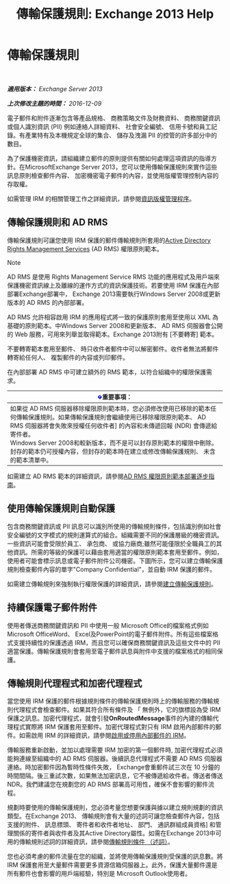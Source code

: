 ﻿---
title: '傳輸保護規則: Exchange 2013 Help'
TOCTitle: 傳輸保護規則
ms:assetid: 9bd6d049-165e-4e51-a79f-3b8ff409da55
ms:mtpsurl: https://technet.microsoft.com/zh-tw/library/Dd298166(v=EXCHG.150)
ms:contentKeyID: 50473843
ms.date: 05/21/2018
mtps_version: v=EXCHG.150
ms.translationtype: MT
---

# 傳輸保護規則

 

_**適用版本：** Exchange Server 2013_

_**上次修改主題的時間：** 2016-12-09_

電子郵件和附件逐漸包含等產品規格、 商務策略文件及財務資料、 商務關鍵資訊或個人識別資訊 (PII) 例如連絡人詳細資料、 社會安全編號、 信用卡號和員工記錄。有產業特有及本機規定全球的集合、 儲存及洩漏 PII 的控管的許多部分中的數目。

為了保護機密資訊，請組織建立郵件的原則提供有關如何處理這項資訊的指導方針。在MicrosoftExchange Server 2013，您可以使用傳輸保護規則來實作這些訊息原則檢查郵件內容、 加密機密電子郵件的內容，並使用版權管理控制內容的存取權。

如需管理 IRM 的相關管理工作之詳細資訊，請參閱[資訊版權管理程序](information-rights-management-procedures-exchange-2013-help.md)。

## 傳輸保護規則和 AD RMS

傳輸保護規則可讓您使用 IRM 保護的郵件傳輸規則所套用的[Active Directory Rights Management Services](https://go.microsoft.com/fwlink/p/?linkid=129823) (AD RMS) 權限原則範本。


> [!NOTE]  
> AD RMS 是使用 Rights Management Service RMS 功能的應用程式及用戶端來保護機密資訊線上及離線的運作方式的資訊保護技術。若要使用 IRM 保護在內部部署Exchange部署中， Exchange 2013需要執行Windows Server 2008或更新版本的 AD RMS 的內部部署。




AD RMS 允許相容啟用 IRM 的應用程式將一致的保護原則套用至使用以 XML 為基礎的原則範本。中Windows Server 2008和更新版本、 AD RMS 伺服器會公開的 Web 服務，可用來列舉並取得範本。Exchange 2013附有 \[不要轉寄\] 範本。

不要轉寄範本套用至郵件、 時只收件者郵件中可以解密郵件。收件者無法將郵件轉寄給任何人、 複製郵件的內容或列印郵件。

在內部部署 AD RMS 中可建立額外的 RMS 範本，以符合組織中的權限保護需求。

<table>
<thead>
<tr class="header">
<th><img src="images/Bb124558.important(EXCHG.150).gif" title="重要事項" alt="重要事項" />重要事項：</th>
</tr>
</thead>
<tbody>
<tr class="odd">
<td>如果從 AD RMS 伺服器移除權限原則範本時，您必須修改使用已移除的範本任何傳輸保護規則。如果傳輸保護規則會繼續使用已移除權限原則範本、 AD RMS 伺服器將會失敗來授權任何收件者] 的內容和未傳遞回報 (NDR) 會傳遞給寄件者。<br />
Windows Server 2008和較新版本，而不是可以封存原則範本的權限中刪除。封存的範本仍可授權內容，但封存的範本時在建立或修改傳輸保護規則、 未含的範本清單中。</td>
</tr>
</tbody>
</table>


如需建立 AD RMS 範本的詳細資訊，請參閱[AD RMS 權限原則範本部署逐步指南](https://go.microsoft.com/fwlink/p/?linkid=136593)。

## 使用傳輸保護規則自動保護

包含商務關鍵資訊或 PII 訊息可以識別所使用的傳輸規則條件，包括識別例如社會安全編號的文字模式的規則運算式的組合。組織需要不同的保護層級的機密資訊。一些資訊可能會受限於員工、 承包商、 或協力廠商;雖然可能僅限於全職員工的其他資訊。所需的等級的保護可以藉由套用適當的權限原則範本套用至郵件。例如，使用者可能會標示訊息或電子郵件附件公司機密。下圖所示，您可以建立傳輸保護規則檢查郵件內容的單字"Company Confidential"，並自動 IRM 保護的郵件。

如需建立傳輸規則來強制執行權限保護的詳細資訊，請參閱[建立傳輸保護規則](create-a-transport-protection-rule-exchange-2013-help.md)。

## 持續保護電子郵件附件

使用者傳送商務關鍵資訊和 PII 中使用一般 Microsoft Office的檔案格式例如 Microsoft OfficeWord、 Excel及PowerPoint的電子郵件附件。所有這些檔案格式支援持續性的保護透過 IRM，而且您可以確保商務關鍵資訊及這些文件中的 PII 適當保護。傳輸保護規則會套用至電子郵件訊息與附件中支援的檔案格式的相同保護。

## 傳輸規則代理程式和加密代理程式

當您使用 IRM 保護的郵件根據規則條件的傳輸保護規則時上的傳輸服務的傳輸規則代理程式會檢查郵件。如果其符合所有條件及 「 無例外，它的旗標設為受 IRM 保護之訊息。加密代理程式，就會引發**OnRoutedMessage**事件的內建的傳輸代理程式實際將 IRM 保護套用至郵件。加密代理程式對只有 IRM 啟用內部郵件的郵件。如需啟用 IRM 的詳細資訊，請參閱[啟用或停用內部郵件的 IRM](enable-or-disable-irm-for-internal-messages-exchange-2013-help.md)。

傳輸服務重新啟動，並加以處理需要 IRM 加密的第一個郵件時, 加密代理程式必須能夠連線至組織中的 AD RMS 伺服器。後續訊息代理程式不需要 AD RMS 伺服器連絡。時加密郵件因為暫時性條件失敗， Exchange會重郵件試三次在 10 分鐘的時間間隔。後三重試次數，如果無法加密訊息，它不被傳遞給收件者。傳送者傳送 NDR。我們建議您在規劃您的 AD RMS 部署高可用性，確保不會影響的郵件流程。

規劃時要使用的傳輸保護規則，您必須考量您想要保護與據以建立規則規劃的資訊類型。在Exchange 2013、 傳輸規則會有大量的述詞可讓您檢查郵件內容，包括支援的附件、 訊息標頭、 寄件者和收件者地址、 部門、 通訊群組成員資格\] 和管理關係的寄件者與收件者及其Active Directory屬性。如需在Exchange 2013中可用的傳輸規則述詞的詳細資訊，請參閱[傳輸規則條件 （述詞）](mail-flow-rule-conditions-and-exceptions-predicates-in-exchange-2013-exchange-2013-help.md)。

您也必須考慮的郵件流量在您的組織，並將使用傳輸保護規則受保護的訊息數。將 IRM 保護套用至大量郵件需要更多資源信箱伺服器上。此外，保護大量郵件還是所有郵件也會影響的用戶端經驗，特別是 Microsoft Outlook使用者。

